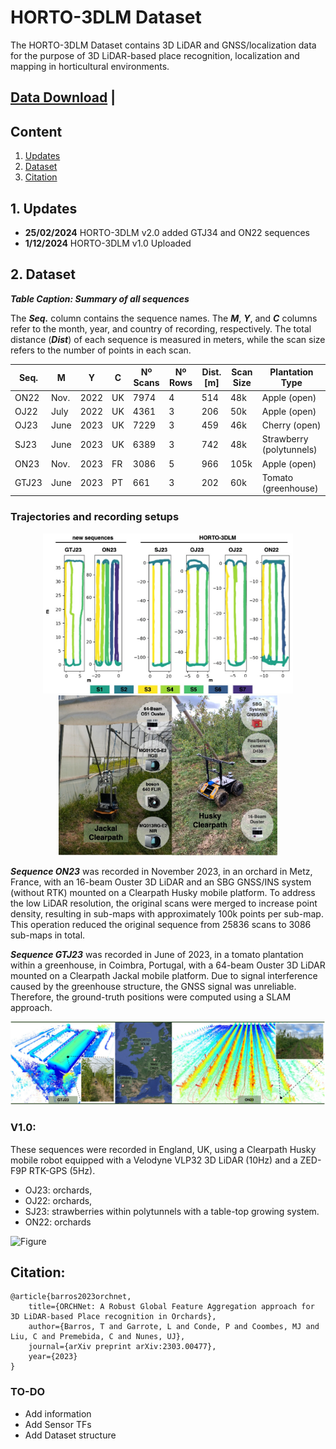 # HORTO-3DLM Dataset
The HORTO-3DLM Dataset contains 3D LiDAR and GNSS/localization data for the purpose of 3D LiDAR-based place recognition, localization and mapping in horticultural environments.

## [Data Download](https://nas-greenbotics.isr.uc.pt/drive/d/s/x4eZ5aPL96blS0i7xNKIl0iJOtkdU7QR/h3YJb7wuqCZpV9NNxgeITnGTRsDJeVNY-a7eAQXUnGQs#file_id=799704328662196403) | 

## Content
1. [Updates](#1-updates)
2. [Dataset](#2-dataset)
3. [Citation](#3-citation)

## 1. Updates 
- **25/02/2024** HORTO-3DLM v2.0 added GTJ34 and ON22 sequences
- **1/12/2024** HORTO-3DLM v1.0 Uploaded


## 2. Dataset

***Table Caption: Summary of all sequences***

The ***Seq.*** column contains the sequence names. The ***M***, ***Y***, and ***C*** columns refer to the month, year, and country of recording, respectively. The total distance (***Dist***) of each sequence is measured in meters, while the scan size refers to the number of points in each scan.


| Seq.  | M    | Y    | C  | Nº Scans | Nº Rows | Dist. [m] | Scan Size | Plantation Type       |
|-------|------|------|----|----------|---------|-----------|-----------|-----------------------|
| ON22  | Nov. | 2022 | UK | 7974     | 4       | 514       | 48k       | Apple (open)          |
| OJ22  | July | 2022 | UK | 4361     | 3       | 206       | 50k       | Apple (open)          |
| OJ23  | June | 2023 | UK | 7229     | 3       | 459       | 46k       | Cherry (open)         |
| SJ23  | June | 2023 | UK | 6389     | 3       | 742       | 48k       | Strawberry (polytunnels) |
| ON23  | Nov. | 2023 | FR | 3086     | 5       | 966       | 105k      | Apple (open)          |
| GTJ23 | June | 2023 | PT | 661      | 3       | 202       | 60k       | Tomato (greenhouse)   |


### Trajectories and recording setups

<p align="center">
  <img src="figs/sequences.jpg" width="400" />
  <img src="figs/robots.jpg" width="350" /> 
</p>


***Sequence ON23*** was recorded in November 2023, in an orchard in Metz, France,  with an 16-beam Ouster 3D LiDAR and an SBG GNSS/INS system (without RTK) mounted on a Clearpath Husky mobile platform. To address the low LiDAR resolution, the original scans were merged to increase point density, resulting in sub-maps with approximately 100k points per sub-map. This operation reduced the original sequence from 25836 scans to 3086 sub-maps in total.

***Sequence GTJ23*** was recorded in June of 2023, in a tomato plantation within a greenhouse, in Coimbra, Portugal,  with a 64-beam Ouster 3D LiDAR mounted on a Clearpath Jackal mobile platform. Due to signal interference caused by the greenhouse structure, the GNSS signal was unreliable. Therefore, the ground-truth positions were computed using a SLAM approach.

![Figure](figs/3dmap.jpg) 

### V1.0:
These sequences were recorded in England, UK, using a Clearpath Husky mobile robot equipped with a Velodyne VLP32 3D LiDAR (10Hz) and a ZED-F9P RTK-GPS (5Hz).

- OJ23: orchards,
- OJ22: orchards,
- SJ23: strawberries within polytunnels with a table-top growing system.
- ON22: orchards


![Figure](figs/horto-3dlm.png)

 

## Citation:
```
@article{barros2023orchnet,
    title={ORCHNet: A Robust Global Feature Aggregation approach for 3D LiDAR-based Place recognition in Orchards},
    author={Barros, T and Garrote, L and Conde, P and Coombes, MJ and Liu, C and Premebida, C and Nunes, UJ},
    journal={arXiv preprint arXiv:2303.00477},
    year={2023}
}
```


### TO-DO
- Add information
- Add Sensor TFs
- Add Dataset structure